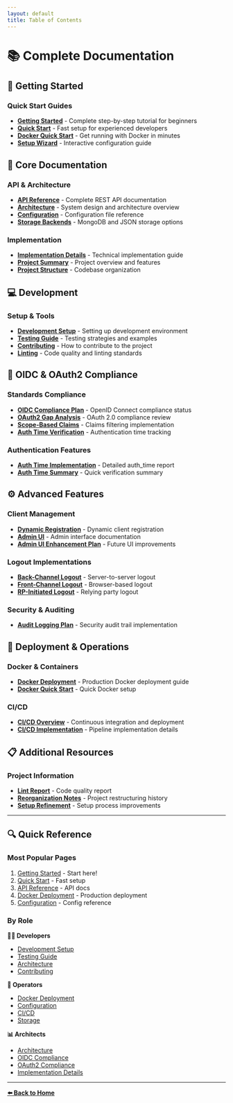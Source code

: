 ```yaml
---
layout: default
title: Table of Contents
---
```


# 📚 Complete Documentation

## 🚀 Getting Started

### Quick Start Guides
- **[Getting Started](GETTING_STARTED.md)** - Complete step-by-step tutorial for beginners
- **[Quick Start](QUICKSTART.md)** - Fast setup for experienced developers  
- **[Docker Quick Start](DOCKER_QUICKSTART.md)** - Get running with Docker in minutes
- **[Setup Wizard](SETUP_WIZARD.md)** - Interactive configuration guide

## 📖 Core Documentation

### API & Architecture
- **[API Reference](API.md)** - Complete REST API documentation
- **[Architecture](ARCHITECTURE.md)** - System design and architecture overview
- **[Configuration](CONFIGURATION.md)** - Configuration file reference
- **[Storage Backends](STORAGE.md)** - MongoDB and JSON storage options

### Implementation
- **[Implementation Details](IMPLEMENTATION.md)** - Technical implementation guide
- **[Project Summary](PROJECT_SUMMARY.md)** - Project overview and features
- **[Project Structure](STRUCTURE.md)** - Codebase organization

## 💻 Development

### Setup & Tools
- **[Development Setup](DEV_SETUP.md)** - Setting up development environment
- **[Testing Guide](TESTING.md)** - Testing strategies and examples
- **[Contributing](CONTRIBUTING.md)** - How to contribute to the project
- **[Linting](LINTING_RESOLUTION.md)** - Code quality and linting standards

## 🔐 OIDC & OAuth2 Compliance

### Standards Compliance
- **[OIDC Compliance Plan](OIDC_COMPLIANCE_PLAN.md)** - OpenID Connect compliance status
- **[OAuth2 Gap Analysis](OAUTH2_COMPLIANCE_GAP_ANALYSIS.md)** - OAuth 2.0 compliance review
- **[Scope-Based Claims](SCOPE_BASED_CLAIMS.md)** - Claims filtering implementation
- **[Auth Time Verification](AUTH_TIME_VERIFICATION.md)** - Authentication time tracking

### Authentication Features
- **[Auth Time Implementation](AUTH_TIME_IMPLEMENTATION_REPORT.md)** - Detailed auth_time report
- **[Auth Time Summary](AUTH_TIME_VERIFICATION_SUMMARY.md)** - Quick verification summary

## ⚙️ Advanced Features

### Client Management
- **[Dynamic Registration](DYNAMIC_REGISTRATION_PLAN.md)** - Dynamic client registration
- **[Admin UI](ADMIN_UI.md)** - Admin interface documentation
- **[Admin UI Enhancement Plan](ADMIN_UI_ENHANCEMENT_PLAN.md)** - Future UI improvements

### Logout Implementations
- **[Back-Channel Logout](BACK_CHANNEL_LOGOUT_PLAN.md)** - Server-to-server logout
- **[Front-Channel Logout](FRONT_CHANNEL_LOGOUT_PLAN.md)** - Browser-based logout
- **[RP-Initiated Logout](RP_INITIATED_LOGOUT_PLAN.md)** - Relying party logout

### Security & Auditing
- **[Audit Logging Plan](AUDIT_LOGGING_PLAN.md)** - Security audit trail implementation

## 🐳 Deployment & Operations

### Docker & Containers
- **[Docker Deployment](DOCKER.md)** - Production Docker deployment guide
- **[Docker Quick Start](DOCKER_QUICKSTART.md)** - Quick Docker setup

### CI/CD
- **[CI/CD Overview](CI_CD.md)** - Continuous integration and deployment
- **[CI/CD Implementation](CI_CD_IMPLEMENTATION.md)** - Pipeline implementation details

## 📋 Additional Resources

### Project Information
- **[Lint Report](LINT_REPORT.md)** - Code quality report
- **[Reorganization Notes](REORGANIZATION.md)** - Project restructuring history
- **[Setup Refinement](SETUP_REFINEMENT.md)** - Setup process improvements

---

## 🔍 Quick Reference

### Most Popular Pages
1. [Getting Started](GETTING_STARTED.md) - Start here!
2. [Quick Start](QUICKSTART.md) - Fast setup
3. [API Reference](API.md) - API docs
4. [Docker Deployment](DOCKER.md) - Production deployment
5. [Configuration](CONFIGURATION.md) - Config reference

### By Role

**👨‍💻 Developers**
- [Development Setup](DEV_SETUP.md)
- [Testing Guide](TESTING.md)
- [Architecture](ARCHITECTURE.md)
- [Contributing](CONTRIBUTING.md)

**🚀 Operators**
- [Docker Deployment](DOCKER.md)
- [Configuration](CONFIGURATION.md)
- [CI/CD](CI_CD.md)
- [Storage](STORAGE.md)

**📊 Architects**
- [Architecture](ARCHITECTURE.md)
- [OIDC Compliance](OIDC_COMPLIANCE_PLAN.md)
- [OAuth2 Compliance](OAUTH2_COMPLIANCE_GAP_ANALYSIS.md)
- [Implementation Details](IMPLEMENTATION.md)

---

**[⬅️ Back to Home](index.md)**

